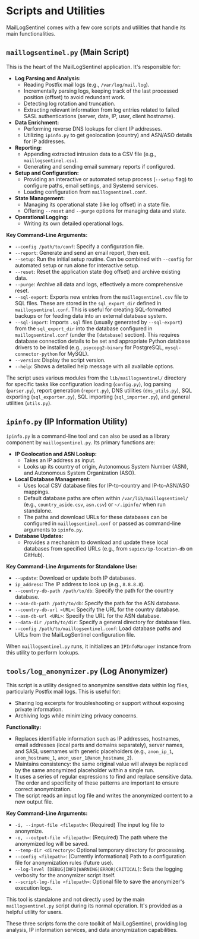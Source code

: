 # Scripts and Utilities

MailLogSentinel comes with a few core scripts and utilities that handle its main functionalities.

## `maillogsentinel.py` (Main Script)

This is the heart of the MailLogSentinel application. It's responsible for:

*   **Log Parsing and Analysis:**
    *   Reading Postfix mail logs (e.g., `/var/log/mail.log`).
    *   Incrementally parsing logs, keeping track of the last processed position (offset) to avoid redundant work.
    *   Detecting log rotation and truncation.
    *   Extracting relevant information from log entries related to failed SASL authentications (server, date, IP, user, client hostname).
*   **Data Enrichment:**
    *   Performing reverse DNS lookups for client IP addresses.
    *   Utilizing `ipinfo.py` to get geolocation (country) and ASN/ASO details for IP addresses.
*   **Reporting:**
    *   Appending extracted intrusion data to a CSV file (e.g., `maillogsentinel.csv`).
    *   Generating and sending email summary reports if configured.
*   **Setup and Configuration:**
    *   Providing an interactive or automated setup process (`--setup` flag) to configure paths, email settings, and Systemd services.
    *   Loading configuration from `maillogsentinel.conf`.
*   **State Management:**
    *   Managing its operational state (like log offset) in a state file.
    *   Offering `--reset` and `--purge` options for managing data and state.
*   **Operational Logging:**
    *   Writing its own detailed operational logs.

**Key Command-Line Arguments:**

*   `--config /path/to/conf`: Specify a configuration file.
*   `--report`: Generate and send an email report, then exit.
*   `--setup`: Run the initial setup routine. Can be combined with `--config` for automated setup or run alone for interactive setup.
*   `--reset`: Reset the application state (log offset) and archive existing data.
*   `--purge`: Archive all data and logs, effectively a more comprehensive reset.
*   `--sql-export`: Exports new entries from the `maillogsentinel.csv` file to SQL files. These are stored in the `sql_export_dir` defined in `maillogsentinel.conf`. This is useful for creating SQL-formatted backups or for feeding data into an external database system.
*   `--sql-import`: Imports `.sql` files (usually generated by `--sql-export`) from the `sql_export_dir` into the database configured in `maillogsentinel.conf` (under the `[database]` section). This requires database connection details to be set and appropriate Python database drivers to be installed (e.g., `psycopg2-binary` for PostgreSQL, `mysql-connector-python` for MySQL).
*   `--version`: Display the script version.
*   `--help`: Shows a detailed help message with all available options.

The script uses various modules from the `lib/maillogsentinel/` directory for specific tasks like configuration loading (`config.py`), log parsing (`parser.py`), report generation (`report.py`), DNS utilities (`dns_utils.py`), SQL exporting (`sql_exporter.py`), SQL importing (`sql_importer.py`), and general utilities (`utils.py`).

## `ipinfo.py` (IP Information Utility)

`ipinfo.py` is a command-line tool and can also be used as a library component by `maillogsentinel.py`. Its primary functions are:

*   **IP Geolocation and ASN Lookup:**
    *   Takes an IP address as input.
    *   Looks up its country of origin, Autonomous System Number (ASN), and Autonomous System Organization (ASO).
*   **Local Database Management:**
    *   Uses local CSV database files for IP-to-country and IP-to-ASN/ASO mappings.
    *   Default database paths are often within `/var/lib/maillogsentinel/` (e.g., `country_aside.csv`, `asn.csv`) or `~/.ipinfo/` when run standalone.
    *   The paths and download URLs for these databases can be configured in `maillogsentinel.conf` or passed as command-line arguments to `ipinfo.py`.
*   **Database Updates:**
    *   Provides a mechanism to download and update these local databases from specified URLs (e.g., from `sapics/ip-location-db` on GitHub).

**Key Command-Line Arguments for Standalone Use:**

*   `--update`: Download or update both IP databases.
*   `ip_address`: The IP address to look up (e.g., `8.8.8.8`).
*   `--country-db-path /path/to/db`: Specify the path for the country database.
*   `--asn-db-path /path/to/db`: Specify the path for the ASN database.
*   `--country-db-url <URL>`: Specify the URL for the country database.
*   `--asn-db-url <URL>`: Specify the URL for the ASN database.
*   `--data-dir /path/to/dir`: Specify a general directory for database files.
*   `--config /path/to/maillogsentinel.conf`: Load database paths and URLs from the MailLogSentinel configuration file.

When `maillogsentinel.py` runs, it initializes an `IPInfoManager` instance from this utility to perform lookups.

## `tools/log_anonymizer.py` (Log Anonymizer)

This script is a utility designed to anonymize sensitive data within log files, particularly Postfix mail logs. This is useful for:

*   Sharing log excerpts for troubleshooting or support without exposing private information.
*   Archiving logs while minimizing privacy concerns.

**Functionality:**

*   Replaces identifiable information such as IP addresses, hostnames, email addresses (local parts and domains separately), server names, and SASL usernames with generic placeholders (e.g., `anon_ip_1`, `anon_hostname_1`, `anon_user_1@anon_hostname_2`).
*   Maintains consistency: the same original value will always be replaced by the same anonymized placeholder within a single run.
*   It uses a series of regular expressions to find and replace sensitive data. The order and specificity of these patterns are important to ensure correct anonymization.
*   The script reads an input log file and writes the anonymized content to a new output file.

**Key Command-Line Arguments:**

*   `-i, --input-file <filepath>`: (Required) The input log file to anonymize.
*   `-o, --output-file <filepath>`: (Required) The path where the anonymized log will be saved.
*   `--temp-dir <directory>`: Optional temporary directory for processing.
*   `--config <filepath>`: (Currently informational) Path to a configuration file for anonymization rules (future use).
*   `--log-level [DEBUG|INFO|WARNING|ERROR|CRITICAL]`: Sets the logging verbosity for the anonymizer script itself.
*   `--script-log-file <filepath>`: Optional file to save the anonymizer's execution logs.

This tool is standalone and not directly used by the main `maillogsentinel.py` script during its normal operation. It's provided as a helpful utility for users.

These three scripts form the core toolkit of MailLogSentinel, providing log analysis, IP information services, and data anonymization capabilities.
